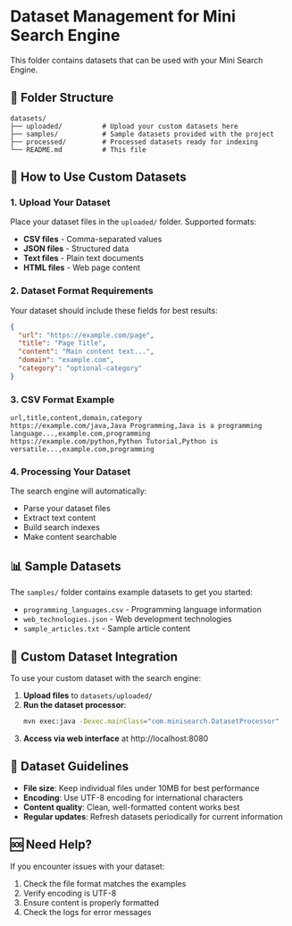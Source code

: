 # Dataset Management for Mini Search Engine

This folder contains datasets that can be used with your Mini Search Engine.

## 📁 Folder Structure

```
datasets/
├── uploaded/          # Upload your custom datasets here
├── samples/           # Sample datasets provided with the project
├── processed/         # Processed datasets ready for indexing
└── README.md          # This file
```

## 🚀 How to Use Custom Datasets

### 1. **Upload Your Dataset**
Place your dataset files in the `uploaded/` folder. Supported formats:
- **CSV files** - Comma-separated values
- **JSON files** - Structured data
- **Text files** - Plain text documents
- **HTML files** - Web page content

### 2. **Dataset Format Requirements**
Your dataset should include these fields for best results:
```json
{
  "url": "https://example.com/page",
  "title": "Page Title",
  "content": "Main content text...",
  "domain": "example.com",
  "category": "optional-category"
}
```

### 3. **CSV Format Example**
```csv
url,title,content,domain,category
https://example.com/java,Java Programming,Java is a programming language...,example.com,programming
https://example.com/python,Python Tutorial,Python is versatile...,example.com,programming
```

### 4. **Processing Your Dataset**
The search engine will automatically:
- Parse your dataset files
- Extract text content
- Build search indexes
- Make content searchable

## 📊 Sample Datasets

The `samples/` folder contains example datasets to get you started:
- `programming_languages.csv` - Programming language information
- `web_technologies.json` - Web development technologies
- `sample_articles.txt` - Sample article content

## 🔧 Custom Dataset Integration

To use your custom dataset with the search engine:

1. **Upload files** to `datasets/uploaded/`
2. **Run the dataset processor**:
   ```bash
   mvn exec:java -Dexec.mainClass="com.minisearch.DatasetProcessor"
   ```
3. **Access via web interface** at http://localhost:8080

## 📝 Dataset Guidelines

- **File size**: Keep individual files under 10MB for best performance
- **Encoding**: Use UTF-8 encoding for international characters
- **Content quality**: Clean, well-formatted content works best
- **Regular updates**: Refresh datasets periodically for current information

## 🆘 Need Help?

If you encounter issues with your dataset:
1. Check the file format matches the examples
2. Verify encoding is UTF-8
3. Ensure content is properly formatted
4. Check the logs for error messages
